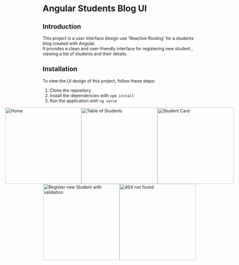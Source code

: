 
# Angular Students Blog UI

## Introduction
This project is a user interface design use 'Reactive Routing' for a students blog created with Angular.<br>
It provides a clean and user-friendly interface for registering new student , viewing a list of students and their details.


## Installation
To view the UI design of this project, follow these steps:

1. Clone the repository
2. Install the dependencies with `npm install`
3. Run the application with `ng serve`


<div style="display:flex; justify-content:center;">
  <img src="https://user-images.githubusercontent.com/63107268/234386557-ef8737fe-0671-4d45-a1e6-b4d2a846458a.png" width="250" height="250" alt="Home">
  <img src="https://user-images.githubusercontent.com/63107268/234386549-ed39bef8-ac1e-4e82-b6fb-1e6a557d4b88.png" width="250" height="250" alt="Table of Students">
  <img src="https://user-images.githubusercontent.com/63107268/234386545-e1d75e23-43c2-4108-948c-754d999e6f93.png" width="250" height="250" alt="Student Card">
</div>

<div style="display:flex; justify-content:center;">
  <img src="https://user-images.githubusercontent.com/63107268/234386535-d1c3478b-e202-434a-845d-47a724723161.png" width="250" height="250" alt="Register new Student with validation">
  <img src="https://user-images.githubusercontent.com/63107268/234386526-bfed8a45-f076-4379-bb62-66dfa3d39997.png" width="250" height="250" alt="404 not found">
</div>

